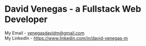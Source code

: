 # David Venegas - a Fullstack Web Developer


My Email - venegasdavidm@gmail.com
<br>
My LinkedIn - https://www.linkedin.com/in/david-venegas-m
<br>

